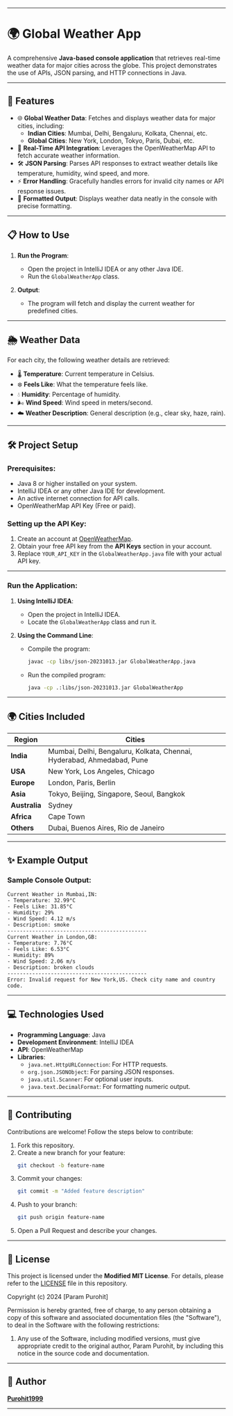 

---

# 🌍 Global Weather App

A comprehensive **Java-based console application** that retrieves real-time weather data for major cities across the globe. This project demonstrates the use of APIs, JSON parsing, and HTTP connections in Java.

---

## 🚀 Features

- 🌐 **Global Weather Data**: Fetches and displays weather data for major cities, including:
  - **Indian Cities**: Mumbai, Delhi, Bengaluru, Kolkata, Chennai, etc.
  - **Global Cities**: New York, London, Tokyo, Paris, Dubai, etc.
- 📡 **Real-Time API Integration**: Leverages the OpenWeatherMap API to fetch accurate weather information.
- 🛠️ **JSON Parsing**: Parses API responses to extract weather details like temperature, humidity, wind speed, and more.
- ⚡ **Error Handling**: Gracefully handles errors for invalid city names or API response issues.
- 📏 **Formatted Output**: Displays weather data neatly in the console with precise formatting.

---

## 📋 How to Use

1. **Run the Program**:
   - Open the project in IntelliJ IDEA or any other Java IDE.
   - Run the `GlobalWeatherApp` class.

2. **Output**:
   - The program will fetch and display the current weather for predefined cities.

---

## 🌦️ Weather Data

For each city, the following weather details are retrieved:
- 🌡️ **Temperature**: Current temperature in Celsius.
- ❄️ **Feels Like**: What the temperature feels like.
- 💧 **Humidity**: Percentage of humidity.
- 🌬️ **Wind Speed**: Wind speed in meters/second.
- ☁️ **Weather Description**: General description (e.g., clear sky, haze, rain).

---

## 🛠️ Project Setup

### Prerequisites:
- Java 8 or higher installed on your system.
- IntelliJ IDEA or any other Java IDE for development.
- An active internet connection for API calls.
- OpenWeatherMap API Key (Free or paid).

### Setting up the API Key:
1. Create an account at [OpenWeatherMap](https://openweathermap.org/).
2. Obtain your free API key from the **API Keys** section in your account.
3. Replace `YOUR_API_KEY` in the `GlobalWeatherApp.java` file with your actual API key.

---

### Run the Application:
1. **Using IntelliJ IDEA**:
   - Open the project in IntelliJ IDEA.
   - Locate the `GlobalWeatherApp` class and run it.

2. **Using the Command Line**:
   - Compile the program:
     ```bash
     javac -cp libs/json-20231013.jar GlobalWeatherApp.java
     ```
   - Run the compiled program:
     ```bash
     java -cp .:libs/json-20231013.jar GlobalWeatherApp
     ```

---

## 🌍 Cities Included

| Region       | Cities                                  |
|--------------|-----------------------------------------|
| **India**    | Mumbai, Delhi, Bengaluru, Kolkata, Chennai, Hyderabad, Ahmedabad, Pune |
| **USA**      | New York, Los Angeles, Chicago          |
| **Europe**   | London, Paris, Berlin                  |
| **Asia**     | Tokyo, Beijing, Singapore, Seoul, Bangkok |
| **Australia**| Sydney                                  |
| **Africa**   | Cape Town                               |
| **Others**   | Dubai, Buenos Aires, Rio de Janeiro     |

---

## ✨ Example Output

### Sample Console Output:
```
Current Weather in Mumbai,IN:
- Temperature: 32.99°C
- Feels Like: 31.85°C
- Humidity: 29%
- Wind Speed: 4.12 m/s
- Description: smoke
---------------------------------------------
Current Weather in London,GB:
- Temperature: 7.76°C
- Feels Like: 6.53°C
- Humidity: 89%
- Wind Speed: 2.06 m/s
- Description: broken clouds
---------------------------------------------
Error: Invalid request for New York,US. Check city name and country code.
```

---

## 💻 Technologies Used

- **Programming Language**: Java
- **Development Environment**: IntelliJ IDEA
- **API**: OpenWeatherMap
- **Libraries**:
  - `java.net.HttpURLConnection`: For HTTP requests.
  - `org.json.JSONObject`: For parsing JSON responses.
  - `java.util.Scanner`: For optional user inputs.
  - `java.text.DecimalFormat`: For formatting numeric output.

---

## 🤝 Contributing

Contributions are welcome! Follow the steps below to contribute:

1. Fork this repository.
2. Create a new branch for your feature:
   ```bash
   git checkout -b feature-name
   ```
3. Commit your changes:
   ```bash
   git commit -m "Added feature description"
   ```
4. Push to your branch:
   ```bash
   git push origin feature-name
   ```
5. Open a Pull Request and describe your changes.

---

## 📜 License

This project is licensed under the **Modified MIT License**. For details, please refer to the [LICENSE](https://github.com/Purohit1999/GlobalWeatherApp/blob/main/LICENSE) file in this repository.


Copyright (c) 2024 [Param Purohit]

Permission is hereby granted, free of charge, to any person obtaining a copy
of this software and associated documentation files (the "Software"), to deal
in the Software with the following restrictions:

1. Any use of the Software, including modified versions, must give appropriate
   credit to the original author, Param Purohit, by including this notice in the
   source code and documentation.

---

## 👤 Author

**[Purohit1999](https://github.com/Purohit1999)**  

---

